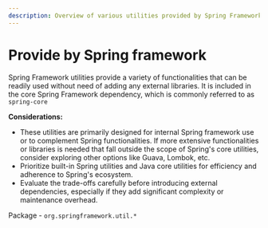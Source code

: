 ```yaml
---
description: Overview of various utilities provided by Spring Framework.
---
```


# Provide by Spring framework

Spring Framework utilities provide a variety of functionalities that can be readily used without need of adding any external libraries. It is included in the core Spring Framework dependency, which is commonly referred to as `spring-core`

**Considerations:**

* These utilities are primarily designed for internal Spring framework use or to complement Spring functionalities. If more extensive functionalities or libraries is needed that fall outside the scope of Spring's core utilities, consider exploring other options like Guava, Lombok, etc.
* Prioritize built-in Spring utilities and Java core utilities for efficiency and adherence to Spring's ecosystem.
* Evaluate the trade-offs carefully before introducing external dependencies, especially if they add significant complexity or maintenance overhead.

Package - `org.springframework.util.*`
